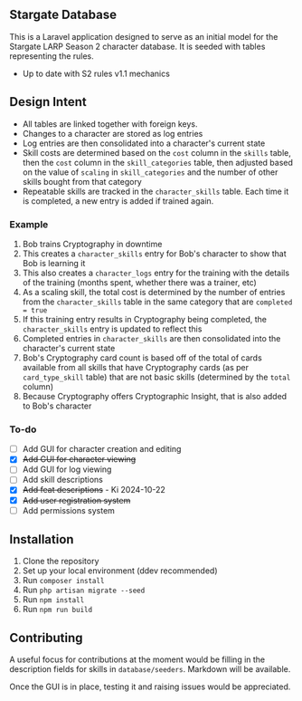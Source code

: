 ## Stargate Database

This is a Laravel application designed to serve as an initial model for the Stargate LARP Season 2 character database.
It is seeded with tables representing the rules.

- Up to date with S2 rules v1.1 mechanics

## Design Intent

- All tables are linked together with foreign keys.
- Changes to a character are stored as log entries
- Log entries are then consolidated into a character's current state
- Skill costs are determined based on the `cost` column in the `skills` table, then the `cost` column in the `skill_categories` table, then adjusted based on the value of `scaling` in `skill_categories` and the number of other skills bought from that category
- Repeatable skills are tracked in the `character_skills` table. Each time it is completed, a new entry is added if trained again. 

### Example

1. Bob trains Cryptography in downtime
2. This creates a `character_skills` entry for Bob's character to show that Bob is learning it
3. This also creates a `character_logs` entry for the training with the details of the training (months spent, whether there was a trainer, etc)
4. As a scaling skill, the total cost is determined by the number of entries from the `character_skills` table in the same category that are `completed = true`
5. If this training entry results in Cryptography being completed, the `character_skills` entry is updated to reflect this
6. Completed entries in `character_skills` are then consolidated into the character's current state
7. Bob's Cryptography card count is based off of the total of cards available from all skills that have Cryptography cards (as per `card_type_skill` table) that are not basic skills (determined by the `total` column)
8. Because Cryptography offers Cryptographic Insight, that is also added to Bob's character

### To-do

- [ ] Add GUI for character creation and editing
- [x] ~~Add GUI for character viewing~~
- [ ] Add GUI for log viewing
- [ ] Add skill descriptions
- [x] ~~Add feat descriptions~~ - Ki 2024-10-22
- [x] ~~Add user registration system~~
- [ ] Add permissions system

## Installation

1. Clone the repository
2. Set up your local environment (ddev recommended)
3. Run `composer install`
4. Run `php artisan migrate --seed`
5. Run `npm install`
6. Run `npm run build`

## Contributing

A useful focus for contributions at the moment would be filling in the description fields for skills in `database/seeders`. Markdown will be available.

Once the GUI is in place, testing it and raising issues would be appreciated.
